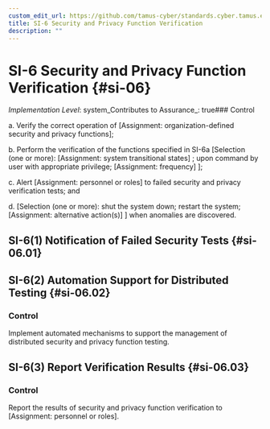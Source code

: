 ```yaml
---
custom_edit_url: https://github.com/tamus-cyber/standards.cyber.tamus.edu/tree/main/static/content/tamus.edu/TAMUS_profile.xml
title: SI-6 Security and Privacy Function Verification
description: ""
---
```


# SI-6 Security and Privacy Function Verification {#si-06}

_Implementation Level_: system_Contributes to Assurance_: true### Control

a. Verify the correct operation of [Assignment: organization-defined security and privacy functions];

b. Perform the verification of the functions specified in SI-6a [Selection (one or more): 
                  [Assignment: system transitional states]
               ; upon command by user with appropriate privilege; 
                  [Assignment: frequency]
               ];

c. Alert [Assignment: personnel or roles] to failed security and privacy verification tests; and

d. 
                  [Selection (one or more): shut the system down; restart the system; 
                  [Assignment: alternative action(s)]
               ] when anomalies are discovered.

## SI-6(1) Notification of Failed Security Tests {#si-06.01}

## SI-6(2) Automation Support for Distributed Testing {#si-06.02}

### Control

Implement automated mechanisms to support the management of distributed security and privacy function testing.

## SI-6(3) Report Verification Results {#si-06.03}

### Control

Report the results of security and privacy function verification to [Assignment: personnel or roles].

